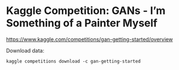 # Kaggle Competition: GANs - I’m Something of a Painter Myself

<https://www.kaggle.com/competitions/gan-getting-started/overview>


Download data:

```
kaggle competitions download -c gan-getting-started
```



